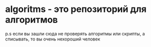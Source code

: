 # algoritms - это репозиторий для алгоритмов

p.s если вы зашли сюда не проверять алгоритмы или скрипты, а списывать, то вы очень нехороший человек
